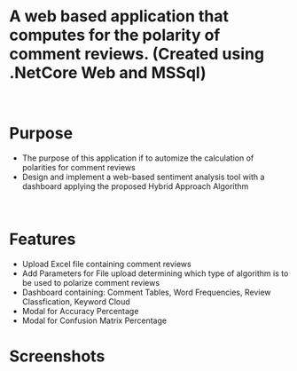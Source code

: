 # A web based application that computes for the polarity of comment reviews. (Created using .NetCore Web and MSSql)
  
<br/>

# Purpose
  - The purpose of this application if to automize the calculation of polarities for comment reviews
  - Design and implement a web-based sentiment analysis tool with a dashboard applying the proposed Hybrid Approach Algorithm
  
<br/>
  
# Features
  - Upload Excel file containing comment reviews
  - Add Parameters for File upload determining which type of algorithm is to be used to polarize comment reviews
  - Dashboard containing: Comment Tables, Word Frequencies, Review Classfication, Keyword Cloud
  - Modal for Accuracy Percentage
  - Modal for Confusion Matrix Percentage

# Screenshots

<br/>
